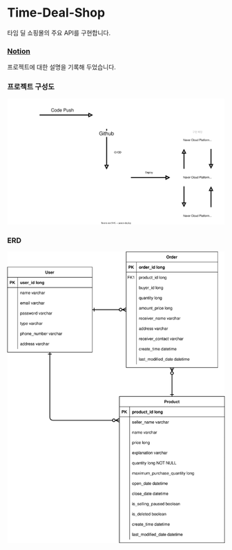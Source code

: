 # Time-Deal-Shop
타임 딜 쇼핑몰의 주요 API를 구현합니다.

### [Notion](https://kkumta.notion.site/Time-Deal-Server-39ffac2952894844be044af30cf502cc)
프로젝트에 대한 설명을 기록해 두었습니다.

### 프로젝트 구성도
![ERD](./documents/프로젝트_구성도.svg)

### ERD
![ERD](./documents/ERD.svg)